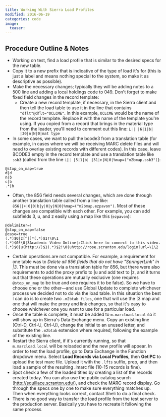 ```yaml
---
title: Working With Sierra Load Profiles
modified: 2016-06-19
categories: code
image:
  teaser: 
---
```


## Procedure Outline & Notes

* Working on test, find a load profile that is similar to the desired specs for the new table.
* Copy it to a new prefix that is indicative of the type of load it's for (this is just a label and means nothing special to the system, so make it as descriptive as possible).
* Make the necessary changes; typically they will be adding notes to a 500 line and adding a local holdings code to 049. Don't forget to make fixed field changes in the record template:
    * Create a new record template, if necessary, in the Sierra client and then tell the load table to use it in the line that contains `"dflt"@dflt="OCLCME"`. In this example, `OCLCME` would be the name of the record template. Replace it with the name of the template you're using. If you copied from a record that brings in the material type from the leader, you'll need to comment out this line: `L|| |6|1|b| |30|n|N|0|mat type`
* In some cases, we want to pull the bcode3 from a translation table (for example, in cases where we will be receiving MARC delete files and will need to overlay existing records with different codes). In this case, leave BCODE3 empty in the record template and use a translation table like `ssb3` (called from the line `L|| |5|1|b| |31|n|N|0|%map=("m2bmap.ssb3")`):

```
@stop_on_map=true
d|d
n|b
c|b
.*|b
```

* Often, the 856 field needs several changes, which are done through another translation table called from a line like: `856||+|0|0|b|y|0|y|N|0|%map=("m2bmap.ezpavon")`. Most of these changes are compatible with each other. For example, you can add subfields 3, u, and z easily using a map like this (`ezpavon`): 

```
@delimiter=!
@stop_on_map=false
@case=true
(.*)$0|z[^|]*(.*)$1!\0\1
(.*)$0!\0|3Academic Video Online|zClick here to connect to this video.
(.*)$0|u(http://)$1(.*)$2!\0|uhttp://rose.scranton.edu/login?url=\1\2
```

* Certain operations are not compatible. For example, a requirement for one table was to *Delete all 856 fields that do not have "SpringerLink" in &#124;3*. This must be done via a translation table for 856, but there were also requirements to add the proxy prefix to &#124;u and add text to &#124;z, and it turns out that these operations are mutually exclusive (one requires `@stop_on_map` to be true and one requires it to be false).  So we have to choose one or the other—and use Global Update to complete whichever process we decided not to do via the load table.  In this situation the best I can do is to create two `.m2btab files`, one that will use the &#124;3 map and one that will make the proxy and link changes, so that it's easy to choose whichever one you want to use for a particular load.
* Once the table is complete, it must be added to `m.marcload.local` so it will show up in Sierra's Data Exchange menu. Copy an existing line (Ctrl-D, Ctrl-U, Ctrl-U), change the initial to an unused letter, and substitute the `.m2btab` extension where required, following the example of the existing line.
* Restart the Sierra client, if it's currently running, so that `m.marcload.local` will be reloaded and the new profile will appear. In order to test the load profile, go to Data Exchange in the Function dropdown menu. Select **Load Records via Local Profiles**, then **Get PC** to upload the test marc file. Upload it with the `.lfts` suffix, prep, and then load a sample of the resulting .lmarc file (10-15 records is fine). 
* Spot check a few of the loaded titles by creating a list of the records created today. You can also use the public catalog search (http://squillace.scranton.edu/), and check the MARC record display. Go through the specs one by one to make sure everything matches up. Then when everything looks correct, contact Sheli to do a final check.
* There is no good way to transfer the load profile from the test server to the production server. Basically you have to recreate it following the same process. 








